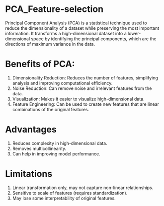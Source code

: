 # PCA_Feature-selection
Principal Component Analysis (PCA) is a statistical technique used to reduce the dimensionality of a dataset while preserving the most important information. It transforms a high-dimensional dataset into a lower-dimensional space by identifying the principal components, which are the directions of maximum variance in the data.

# Benefits of PCA:
1. Dimensionality Reduction: Reduces the number of features, simplifying analysis and improving computational efficiency.<br>
2. Noise Reduction: Can remove noise and irrelevant features from the data.<br>
3. Visualization: Makes it easier to visualize high-dimensional data.<br>
4. Feature Engineering: Can be used to create new features that are linear combinations of the original features.<br>

# Advantages
1. Reduces complexity in high-dimensional data.<br>
2. Removes multicollinearity.<br>
3. Can help in improving model performance.<br>

# Limitations
1. Linear transformation only, may not capture non-linear relationships.<br>
2. Sensitive to scale of features (requires standardization).<br>
3. May lose some interpretability of original features.<br>
